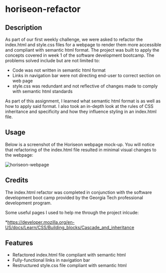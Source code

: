 # horiseon-refactor

## Description

As part of our first weekly challenge, we were asked to refactor the index.html and style.css files for a webpage to render them more accessible and compliant
with semantic html format. The project was built to apply the concepts covered in week 1 of the software development bootcamp. The problems solved include but are not limited
to:

- Code was not written in semantic html format
- Links in navigation bar were not directing end-user to correct section on web page
- style.css was redundant and not reflective of changes made to comply with semantic html standards

As part of this assignment, I learned what semantic html format is as well as how to apply said format. I also took an in-depth look at the rules of CSS inheritance
and specificity and how they influence styling in an index.html file.

## Usage

Below is a screenshot of the Horiseon webpage mock-up. You will notice that refactoring of the index.html file resulted in minimal visual
changes to the webpage:

![horiseon-webpage](https://user-images.githubusercontent.com/101428715/208899699-2f8ce2f2-8f78-469c-a494-0b99329d1941.png)

## Credits

The index.html refactor was completed in conjunction with the software development boot camp provided by the Georgia Tech professional development program.

Some useful pages I used to help me through the project inlcude:

*https://developer.mozilla.org/en-US/docs/Learn/CSS/Building_blocks/Cascade_and_inheritance

## Features

- Refactored index.html file compliant with semantic html
- Fully-functional links in navigation bar
- Restructured style.css file compliant with semantic html
